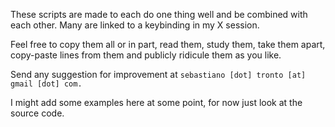 These scripts are made to each do one thing well and be combined with each
other. Many are linked to a keybinding in my X session.

Feel free to copy them all or in part, read them, study them, take them apart,
copy-paste lines from them and publicly ridicule them as you like.

Send any suggestion for improvement at
`sebastiano [dot] tronto [at] gmail [dot] com.`

I might add some examples here at some point, for now just look at the
source code.
